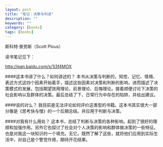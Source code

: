 ```yaml
---
layout: post
title: "笔记：决策与判读"
description: ""
keywords: ""
category: [books]
tags: [books]
---
```


斯科特·普劳斯（Scott Plous）

读书笔记见下：

http://pan.baidu.com/s/1i3f4MOX

####这本书讲了什么？如何讲述的？
本书从决策与判断的，知觉、记忆、情境、表述方式这四个因素开始着手，描述这些因素对决策和判断的影响，进而描述了决策模式的发展，包括期望效用理论、前景理论、后悔理论。接着顺便讨论下决策的社会影响以及群体的决策。最后总结了下，日常行为中存在的陷阱，并给出建议。

####说的对么？
我目前是无法评论如何评价这类型的书籍。这本书其实很大一部分像是《思考快与慢》的一个后期总结。并应用于判断与决策。

####对我有什么用处？
这本书，总结了判断与决策的各种影响。起到了很好的理顺和加强作用。另外它也探讨了社会对个人决策的影响和群体做决策的一些特征。也是对我这一块知识的一个填充。无它。既然了解了这些，就将他们应用到实际生活中，对自己是个警觉作用，期待开花结果。